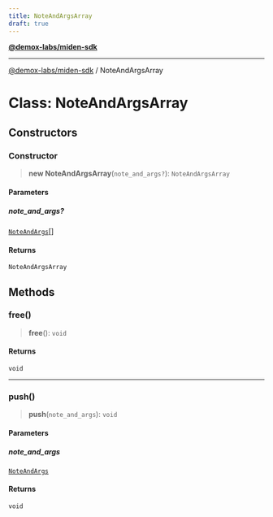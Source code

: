```yaml
---
title: NoteAndArgsArray
draft: true
---
```


[**@demox-labs/miden-sdk**](../index)

***

[@demox-labs/miden-sdk](../index) / NoteAndArgsArray

# Class: NoteAndArgsArray

## Constructors

### Constructor

> **new NoteAndArgsArray**(`note_and_args?`): `NoteAndArgsArray`

#### Parameters

##### note\_and\_args?

[`NoteAndArgs`](NoteAndArgs)[]

#### Returns

`NoteAndArgsArray`

## Methods

### free()

> **free**(): `void`

#### Returns

`void`

***

### push()

> **push**(`note_and_args`): `void`

#### Parameters

##### note\_and\_args

[`NoteAndArgs`](NoteAndArgs)

#### Returns

`void`
